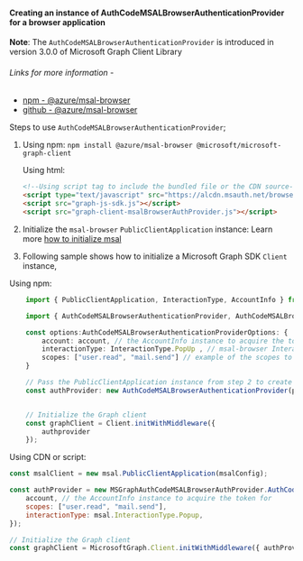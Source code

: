 #### Creating an instance of AuthCodeMSALBrowserAuthenticationProvider for a browser application

**Note**: The `AuthCodeMSALBrowserAuthenticationProvider` is introduced in version 3.0.0 of Microsoft Graph Client Library

###### Links for more information -

-   [npm - @azure/msal-browser](https://www.npmjs.com/package/@azure/msal-browser)
-   [github - @azure/msal-browser](https://github.com/AzureAD/microsoft-authentication-library-for-js/blob/dev/lib/msal-browser/README.md)

Steps to use `AuthCodeMSALBrowserAuthenticationProvider`;

1.  Using npm: `npm install @azure/msal-browser @microsoft/microsoft-graph-client`

    Using html:

    ```html
    <!--Using script tag to include the bundled file or the CDN source-->
    <script type="text/javascript" src="https://alcdn.msauth.net/browser/2.15.0/js/msal-browser.min.js"></script>
    <script src="graph-js-sdk.js"></script>
    <script src="graph-client-msalBrowserAuthProvider.js"></script>
    ```

2.  Initialize the `msal-browser` `PublicClientApplication` instance: Learn more [how to initialize msal](https://github.com/AzureAD/microsoft-authentication-library-for-js/blob/dev/lib/msal-browser/docs/initialization.md)

3.  Following sample shows how to initialize a Microsoft Graph SDK `Client` instance,

Using npm:

```typescript
    import { PublicClientApplication, InteractionType, AccountInfo } from "@azure/msal-browser";

    import { AuthCodeMSALBrowserAuthenticationProvider, AuthCodeMSALBrowserAuthenticationProviderOptions } from "@microsoft/microsoft-graph-client/authProviders/msal-browser";

    const options:AuthCodeMSALBrowserAuthenticationProviderOptions: {
        account: account, // the AccountInfo instance to acquire the token for.
        interactionType: InteractionType.PopUp , // msal-browser InteractionType
        scopes: ["user.read", "mail.send"] // example of the scopes to be passed
    }

    // Pass the PublicClientApplication instance from step 2 to create AuthCodeMSALBrowserAuthenticationProvider instance
    const authProvider: new AuthCodeMSALBrowserAuthenticationProvider(publicClientApplication, options),


    // Initialize the Graph client
    const graphClient = Client.initWithMiddleware({
        authprovider
    });

```

Using CDN or script:

```javascript
const msalClient = new msal.PublicClientApplication(msalConfig);

const authProvider = new MSGraphAuthCodeMSALBrowserAuthProvider.AuthCodeMSALBrowserAuthenticationProvider(msalClient, {
	account, // the AccountInfo instance to acquire the token for
	scopes: ["user.read", "mail.send"],
	interactionType: msal.InteractionType.Popup,
});

// Initialize the Graph client
const graphClient = MicrosoftGraph.Client.initWithMiddleware({ authProvider });
```
